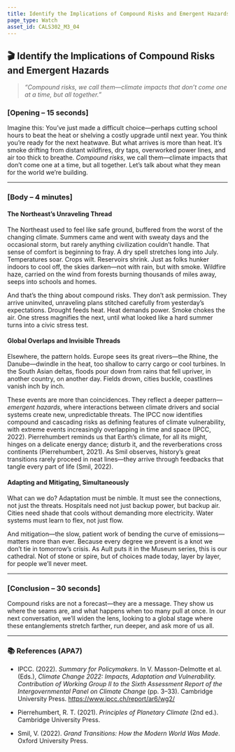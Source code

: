 ```yaml
---
title: Identify the Implications of Compound Risks and Emergent Hazards
page_type: Watch
asset_id: CALS302_M3_04
---
```


## 🎬 Identify the Implications of Compound Risks and Emergent Hazards

> *“Compound risks, we call them—climate impacts that don’t come one at a time, but all together.”*

### [Opening – 15 seconds]

Imagine this: You’ve just made a difficult choice—perhaps cutting school hours to beat the heat or shelving a costly upgrade until next year. You think you’re ready for the next heatwave. But what arrives is more than heat. It’s smoke drifting from distant wildfires, dry taps, overworked power lines, and air too thick to breathe. *Compound risks*, we call them—climate impacts that don’t come one at a time, but all together. Let’s talk about what they mean for the world we’re building.

---

### [Body – 4 minutes]

#### The Northeast’s Unraveling Thread

The Northeast used to feel like safe ground, buffered from the worst of the changing climate. Summers came and went with sweaty days and the occasional storm, but rarely anything civilization couldn’t handle. That sense of comfort is beginning to fray. A dry spell stretches long into July. Temperatures soar. Crops wilt. Reservoirs shrink. Just as folks hunker indoors to cool off, the skies darken—not with rain, but with smoke. Wildfire haze, carried on the wind from forests burning thousands of miles away, seeps into schools and homes.

And that’s the thing about compound risks. They don’t ask permission. They arrive uninvited, unraveling plans stitched carefully from yesterday’s expectations. Drought feeds heat. Heat demands power. Smoke chokes the air. One stress magnifies the next, until what looked like a hard summer turns into a civic stress test.

#### Global Overlaps and Invisible Threads

Elsewhere, the pattern holds. Europe sees its great rivers—the Rhine, the Danube—dwindle in the heat, too shallow to carry cargo or cool turbines. In the South Asian deltas, floods pour down from rains that fell upriver, in another country, on another day. Fields drown, cities buckle, coastlines vanish inch by inch.

These events are more than coincidences. They reflect a deeper pattern—*emergent hazards*, where interactions between climate drivers and social systems create new, unpredictable threats. The IPCC now identifies compound and cascading risks as defining features of climate vulnerability, with extreme events increasingly overlapping in time and space (IPCC, 2022). Pierrehumbert reminds us that Earth’s climate, for all its might, hinges on a delicate energy dance; disturb it, and the reverberations cross continents (Pierrehumbert, 2021). As Smil observes, history’s great transitions rarely proceed in neat lines—they arrive through feedbacks that tangle every part of life (Smil, 2022).

#### Adapting and Mitigating, Simultaneously

What can we do? Adaptation must be nimble. It must see the connections, not just the threats. Hospitals need not just backup power, but backup air. Cities need shade that cools without demanding more electricity. Water systems must learn to flex, not just flow.

And mitigation—the slow, patient work of bending the curve of emissions—matters more than ever. Because every degree we prevent is a knot we don’t tie in tomorrow’s crisis. As Ault puts it in the Museum series, this is our cathedral. Not of stone or spire, but of choices made today, layer by layer, for people we’ll never meet.

---

### [Conclusion – 30 seconds]

Compound risks are not a forecast—they are a message. They show us where the seams are, and what happens when too many pull at once. In our next conversation, we’ll widen the lens, looking to a global stage where these entanglements stretch farther, run deeper, and ask more of us all.

---

### 📚 References (APA7)

- IPCC. (2022). *Summary for Policymakers*. In V. Masson-Delmotte et al. (Eds.), *Climate Change 2022: Impacts, Adaptation and Vulnerability. Contribution of Working Group II to the Sixth Assessment Report of the Intergovernmental Panel on Climate Change* (pp. 3–33). Cambridge University Press. https://www.ipcc.ch/report/ar6/wg2/

- Pierrehumbert, R. T. (2021). *Principles of Planetary Climate* (2nd ed.). Cambridge University Press.

- Smil, V. (2022). *Grand Transitions: How the Modern World Was Made*. Oxford University Press.
